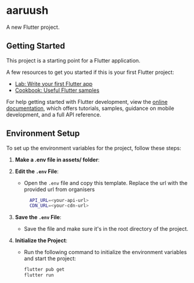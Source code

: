 # aaruush

A new Flutter project.

## Getting Started

This project is a starting point for a Flutter application.

A few resources to get you started if this is your first Flutter project:

- [Lab: Write your first Flutter app](https://docs.flutter.dev/get-started/codelab)
- [Cookbook: Useful Flutter samples](https://docs.flutter.dev/cookbook)

For help getting started with Flutter development, view the
[online documentation](https://docs.flutter.dev/), which offers tutorials,
samples, guidance on mobile development, and a full API reference.


## Environment Setup

To set up the environment variables for the project, follow these steps:

1. **Make a .env file in assets/ folder**:
   

2. **Edit the `.env` File**:
    - Open the `.env` file and copy this template. Replace the url with the provided url from organisers

      ```bash
        API_URL=<your-api-url>
        CDN_URL=<your-cdn-url>
      ```

3. **Save the `.env` File**:
    - Save the file and make sure it's in the root directory of the project.

4. **Initialize the Project**:
    - Run the following command to initialize the environment variables and start the project:

      ```bash
      flutter pub get
      flutter run
      ```


